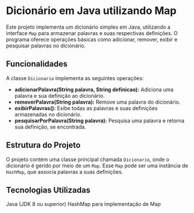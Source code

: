 # Dicionário em Java utilizando Map

Este projeto implementa um dicionário simples em Java, utilizando a interface `Map` para armazenar palavras e suas respectivas definições. O programa oferece operações básicas como adicionar, remover, exibir e pesquisar palavras no dicionário.

## Funcionalidades

A classe `Dicionario` implementa as seguintes operações:

- **adicionarPalavra(String palavra, String definicao):** Adiciona uma palavra e sua definição ao dicionário.
- **removerPalavra(String palavra):** Remove uma palavra do dicionário.
- **exibirPalavras():** Exibe todas as palavras e suas definições armazenadas no dicionário.
- **pesquisarPorPalavra(String palavra):** Pesquisa uma palavra e retorna sua definição, se encontrada.

## Estrutura do Projeto

O projeto contém uma classe principal chamada `Dicionario`, onde o dicionário é gerido por meio de um `Map`. Esse `Map` pode ser uma instância de `HashMap`, que associa palavras a suas definições.

## Tecnologias Utilizadas

Java (JDK 8 ou superior)
HashMap para implementação de Map
